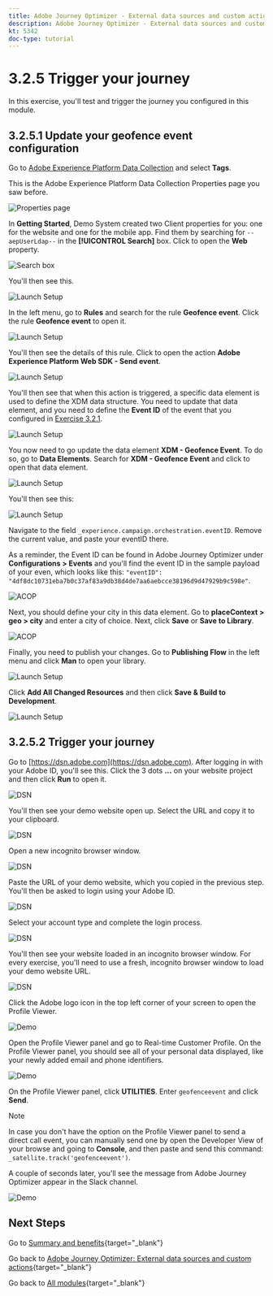 ```yaml
---
title: Adobe Journey Optimizer - External data sources and custom actions
description: Adobe Journey Optimizer - External data sources and custom actions
kt: 5342
doc-type: tutorial
---
```

# 3.2.5 Trigger your journey

In this exercise, you'll test and trigger the journey you configured in this module.

## 3.2.5.1 Update your geofence event configuration

Go to [Adobe Experience Platform Data Collection](https://experience.adobe.com/launch/) and select **Tags**.

This is the Adobe Experience Platform Data Collection Properties page you saw before.

![Properties page](./../../../../modules/delivery-activation/datacollection/dc1.1/images/launch1.png) 

In **Getting Started**, Demo System created two Client properties for you: one for the website and one for the mobile app. Find them by searching for `--aepUserLdap--` in the **[!UICONTROL Search]** box. Click to open the **Web** property.

![Search box](./../../../../modules/delivery-activation/datacollection/dc1.1/images/property6.png)

You'll then see this.

![Launch Setup](./images/rule1.png)

In the left menu, go to **Rules** and search for the rule **Geofence event**. Click the rule **Geofence event** to open it.

![Launch Setup](./images/rule2.png)

You'll then see the details of this rule. Click to open the action **Adobe Experience Platform Web SDK - Send event**.

![Launch Setup](./images/rule3.png)

You'll then see that when this action is triggered, a specific data element is used to define the XDM data structure. You need to update that data element, and you need to define the **Event ID** of the event that you configured in [Exercise 3.2.1](./ex1.md).

![Launch Setup](./images/rule4.png)

You now need to go update the data element **XDM - Geofence Event**. To do so, go to **Data Elements**. Search for **XDM - Geofence Event** and click to open that data element.

![Launch Setup](./images/rule5.png)

You'll then see this:

![Launch Setup](./images/rule6.png)

Navigate to the field `_experience.campaign.orchestration.eventID`. Remove the current value, and paste your eventID there.

As a reminder, the Event ID can be found in Adobe Journey Optimizer under **Configurations > Events** and you'll find the event ID in the sample payload of your even, which looks like this: `"eventID": "4df8dc10731eba7b0c37af83a9db38d4de7aa6aebcce38196d9d47929b9c598e"`. 

![ACOP](./images/payloadeventID.png)

Next, you should define your city in this data element. Go to **placeContext > geo > city** and enter a city of choice. Next, click **Save** or **Save to Library**.

![ACOP](./images/payloadeventIDgeo.png)

Finally, you need to publish your changes. Go to **Publishing Flow** in the left menu and click **Man** to open your library.

![Launch Setup](./images/rule8.png)

Click **Add All Changed Resources** and then click **Save & Build to Development**.

![Launch Setup](./images/rule9.png)

## 3.2.5.2 Trigger your journey

Go to [https://dsn.adobe.com](https://dsn.adobe.com). After logging in with your Adobe ID, you'll see this. Click the 3 dots **...** on your website project and then click **Run** to open it.

![DSN](./../../datacollection/dc1.1/images/web8.png)

You'll then see your demo website open up. Select the URL and copy it to your clipboard.

![DSN](../../../getting-started/gettingstarted/images/web3.png)

Open a new incognito browser window.

![DSN](../../../getting-started/gettingstarted/images/web4.png)

Paste the URL of your demo website, which you copied in the previous step. You'll then be asked to login using your Adobe ID.

![DSN](../../../getting-started/gettingstarted/images/web5.png)

Select your account type and complete the login process.

![DSN](../../../getting-started/gettingstarted/images/web6.png)

You'll then see your website loaded in an incognito browser window. For every exercise, you'll need to use a fresh, incognito browser window to load your demo website URL.

![DSN](../../../getting-started/gettingstarted/images/web7.png)

Click the Adobe logo icon in the top left corner of your screen to open the Profile Viewer.
  
![Demo](./../../../../modules/delivery-activation/datacollection/dc1.2/images/pv1.png)

Open the Profile Viewer panel and go to Real-time Customer Profile. On the Profile Viewer panel, you should see all of your personal data displayed, like your newly added email and phone identifiers.
      
![Demo](./images/pv2.png)

On the Profile Viewer panel, click **UTILITIES**. Enter `geofenceevent` and click **Send**.

>[!NOTE]
>
>In case you don't have the option on the Profile Viewer panel to send a direct call event, you can manually send one by open the Developer View of your browse and going to **Console**, and then paste and send this command: `_satellite.track('geofenceevent')`.

A couple of seconds later, you'll see the message from Adobe Journey Optimizer appear in the Slack channel.

![Demo](./images/smsdemo4.png)

## Next Steps

Go to [Summary and benefits](./summary.md){target="_blank"}

Go back to [Adobe Journey Optimizer: External data sources and custom actions](journey-orchestration-external-weather-api-sms.md){target="_blank"}

Go back to [All modules](./../../../../overview.md){target="_blank"}